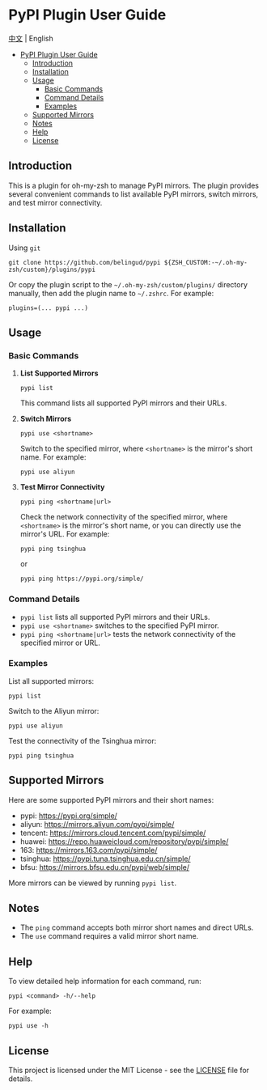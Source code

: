 # PyPI Plugin User Guide

[中文](./README.md) | English

<!-- TOC -->
* [PyPI Plugin User Guide](#pypi-plugin-user-guide)
  * [Introduction](#introduction)
  * [Installation](#installation)
  * [Usage](#usage)
    * [Basic Commands](#basic-commands)
    * [Command Details](#command-details)
    * [Examples](#examples)
  * [Supported Mirrors](#supported-mirrors)
  * [Notes](#notes)
  * [Help](#help)
  * [License](#license)
<!-- TOC -->

## Introduction

This is a plugin for oh-my-zsh to manage PyPI mirrors. The plugin provides several convenient commands to list available PyPI mirrors, switch mirrors, and test mirror connectivity.

## Installation

Using `git`

```shell
git clone https://github.com/belingud/pypi ${ZSH_CUSTOM:-~/.oh-my-zsh/custom}/plugins/pypi
```

Or copy the plugin script to the `~/.oh-my-zsh/custom/plugins/` directory manually, then add the plugin name to `~/.zshrc`. For example:

```shell
plugins=(... pypi ...)
```

## Usage

### Basic Commands

1. **List Supported Mirrors**

    ```shell
    pypi list
    ```
   This command lists all supported PyPI mirrors and their URLs.

2. **Switch Mirrors**

    ```shell
    pypi use <shortname>
    ```

   Switch to the specified mirror, where `<shortname>` is the mirror's short name. For example:

    ```shell
    pypi use aliyun
    ```

3. **Test Mirror Connectivity**

   ```shell
   pypi ping <shortname|url>
   ```

   Check the network connectivity of the specified mirror, where `<shortname>` is the mirror's short name, or you can directly use the mirror's URL. For example:

   ```shell
   pypi ping tsinghua
   ```
   or

   ```shell
   pypi ping https://pypi.org/simple/
   ```

### Command Details

- `pypi list` lists all supported PyPI mirrors and their URLs.
- `pypi use <shortname>` switches to the specified PyPI mirror.
- `pypi ping <shortname|url>` tests the network connectivity of the specified mirror or URL.

### Examples

List all supported mirrors:

```shell
pypi list
```

Switch to the Aliyun mirror:

```shell
pypi use aliyun
```

Test the connectivity of the Tsinghua mirror:

```shell
pypi ping tsinghua
```

## Supported Mirrors

Here are some supported PyPI mirrors and their short names:

- pypi: https://pypi.org/simple/
- aliyun: https://mirrors.aliyun.com/pypi/simple/
- tencent: https://mirrors.cloud.tencent.com/pypi/simple/
- huawei: https://repo.huaweicloud.com/repository/pypi/simple/
- 163: https://mirrors.163.com/pypi/simple/
- tsinghua: https://pypi.tuna.tsinghua.edu.cn/simple/
- bfsu: https://mirrors.bfsu.edu.cn/pypi/web/simple/

More mirrors can be viewed by running `pypi list`.

## Notes

- The `ping` command accepts both mirror short names and direct URLs.
- The `use` command requires a valid mirror short name.

## Help

To view detailed help information for each command, run:

```shell
pypi <command> -h/--help
```

For example:

```shell
pypi use -h
```

## License

This project is licensed under the MIT License - see the [LICENSE](LICENSE) file for details.